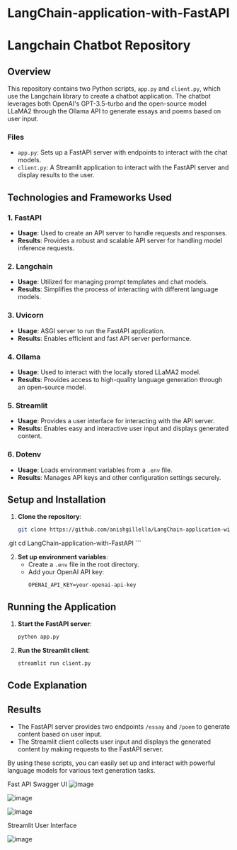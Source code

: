 # LangChain-application-with-FastAPI

# Langchain Chatbot Repository

## Overview
This repository contains two Python scripts, `app.py` and `client.py`, which use the Langchain library to create a chatbot application. The chatbot leverages both OpenAI's GPT-3.5-turbo and the open-source model LLaMA2 through the Ollama API to generate essays and poems based on user input. 

### Files
- `app.py`: Sets up a FastAPI server with endpoints to interact with the chat models.
- `client.py`: A Streamlit application to interact with the FastAPI server and display results to the user.

## Technologies and Frameworks Used

### 1. FastAPI
- **Usage**: Used to create an API server to handle requests and responses.
- **Results**: Provides a robust and scalable API server for handling model inference requests.

### 2. Langchain
- **Usage**: Utilized for managing prompt templates and chat models.
- **Results**: Simplifies the process of interacting with different language models.

### 3. Uvicorn
- **Usage**: ASGI server to run the FastAPI application.
- **Results**: Enables efficient and fast API server performance.

### 4. Ollama
- **Usage**: Used to interact with the locally stored LLaMA2 model.
- **Results**: Provides access to high-quality language generation through an open-source model.

### 5. Streamlit
- **Usage**: Provides a user interface for interacting with the API server.
- **Results**: Enables easy and interactive user input and displays generated content.

### 6. Dotenv
- **Usage**: Loads environment variables from a `.env` file.
- **Results**: Manages API keys and other configuration settings securely.

## Setup and Installation

1. **Clone the repository**:
    ```bash
    git clone https://github.com/anishgillella/LangChain-application-with-FastAPI
.git
    cd LangChain-application-with-FastAPI
    ```

2. **Set up environment variables**:
    - Create a `.env` file in the root directory.
    - Add your OpenAI API key:
        ```
        OPENAI_API_KEY=your-openai-api-key
        ```

## Running the Application

1. **Start the FastAPI server**:
    ```bash
    python app.py
    ```

2. **Run the Streamlit client**:
    ```bash
    streamlit run client.py
    ```

## Code Explanation


## Results
- The FastAPI server provides two endpoints `/essay` and `/poem` to generate content based on user input.
- The Streamlit client collects user input and displays the generated content by making requests to the FastAPI server.

By using these scripts, you can easily set up and interact with powerful language models for various text generation tasks.


Fast API Swagger UI
![image](https://github.com/anishgillella/LangChain-application-with-FastAPI/assets/82992199/0e4c0e23-4791-46d6-b715-a0f8ea2f4960)


![image](https://github.com/anishgillella/LangChain-application-with-FastAPI/assets/82992199/43e13ab5-4f82-4d54-8d45-866670393ea6)

![image](https://github.com/anishgillella/LangChain-application-with-FastAPI/assets/82992199/87120846-04b1-4178-9909-7753e1462466)

Streamlit User Interface

![image](https://github.com/anishgillella/LangChain-application-with-FastAPI/assets/82992199/ba88d1d2-c98a-42a5-9983-1c8c7eb3c34c)
